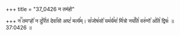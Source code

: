 +++
title = "37_0426 न तमंहो"

+++
न꣢꣫ तमꣳहो꣣ न दु꣢रि꣣तं देवा꣢꣯सो अष्ट꣣ मर्त्य꣢म्। स꣣जोष꣢सो꣣ यम꣢र्य꣣मा꣢ मि꣣त्रो नय꣢꣯ति꣣ वरु꣢णो꣣ अ꣢ति꣣ द्विषः꣢ ॥ 37:0426 ॥